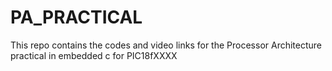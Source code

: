 # PA_PRACTICAL
This repo contains the codes and video links for the Processor Architecture practical in embedded c for PIC18fXXXX
